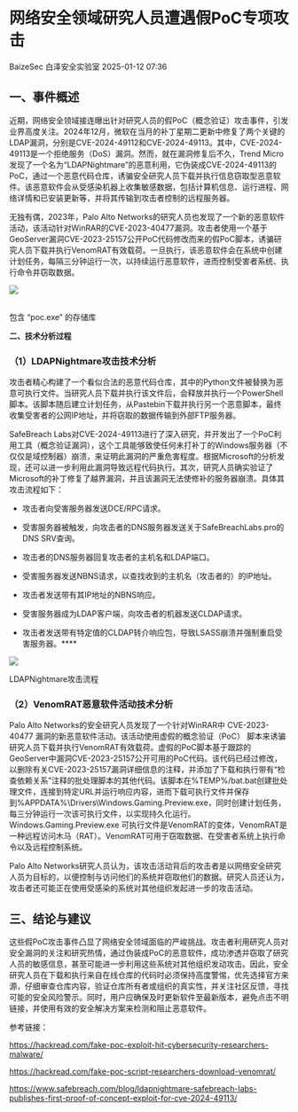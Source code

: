 #  网络安全领域研究人员遭遇假PoC专项攻击   
BaizeSec  白泽安全实验室   2025-01-12 07:36  
  
## 一、事件概述  
  
近期，网络安全领域接连曝出针对研究人员的假PoC（概念验证）攻击事件，引发业界高度关注。2024年12月，微软在当月的补丁星期二更新中修复了两个关键的LDAP漏洞，分别是CVE-2024-49112和CVE-2024-49113。其中，CVE-2024-49113是一个拒绝服务（DoS）漏洞。然而，就在漏洞修复后不久，Trend Micro发现了一个名为“LDAPNightmare”的恶意利用，它伪装成CVE-2024-49113的PoC，通过一个恶意代码仓库，诱骗安全研究人员下载并执行信息窃取型恶意软件。该恶意软件会从受感染机器上收集敏感数据，包括计算机信息、运行进程、网络详情和已安装更新等，并将其传输到攻击者控制的远程服务器。  
  
无独有偶，2023年，Palo Alto Networks的研究人员也发现了一个新的恶意软件活动，该活动针对WinRAR的CVE-2023-40477漏洞。攻击者使用一个基于GeoServer漏洞CVE-2023-25157公开PoC代码修改而来的假PoC脚本，诱骗研究人员下载并执行VenomRAT有效载荷。一旦执行，该恶意软件会在系统中创建计划任务，每隔三分钟运行一次，以持续运行恶意软件，进而控制受害者系统、执行命令并窃取数据。  
  
![](https://mmbiz.qpic.cn/mmbiz_png/NpPydsaAMIOL9lndSXFheyYJd6wljicLkzBAtDc7maOGPzIicNBQYmHTycWb0b8WZibQlFhz06A9WIPsuyAenkscg/640?wx_fmt=png&from=appmsg "")  
  
    
包含 “poc.exe” 的存储库  
  
**二、技术分析过程**  
### （1）LDAPNightmare攻击技术分析  
  
攻击者精心构建了一个看似合法的恶意代码仓库，其中的Python文件被替换为恶意可执行文件。当研究人员下载并执行该文件后，会释放并执行一个PowerShell脚本。该脚本随后建立计划任务，从Pastebin下载并执行另一个恶意脚本，最终收集受害者的公网IP地址，并将窃取的数据传输到外部FTP服务器。  
  
SafeBreach Labs对CVE-2024-49113进行了深入研究，并开发出了一个PoC利用工具（概念验证漏洞），这个工具能够致使任何未打补丁的Windows服务器（不仅仅是域控制器）崩溃，来证明此漏洞的严重危害程度。根据Microsoft的分析发现，还可以进一步利用此漏洞导致远程代码执行。其次，研究人员确实验证了Microsoft的补丁修复了越界漏洞，并且该漏洞无法使修补的服务器崩溃。具体其攻击流程如下：  
- 攻击者向受害服务器发送DCE/RPC请求。  
  
- 受害服务器被触发，向攻击者的DNS服务器发送关于SafeBreachLabs.pro的DNS SRV查询。  
  
- 攻击者的DNS服务器回复攻击者的主机名和LDAP端口。  
  
- 受害服务器发送NBNS请求，以查找收到的主机名（攻击者的）的IP地址。  
  
- 攻击者发送带有其IP地址的NBNS响应。  
  
- 受害服务器成为LDAP客户端，向攻击者的机器发送CLDAP请求。  
  
- 攻击者发送带有特定值的CLDAP转介响应包，导致LSASS崩溃并强制重启受害服务器。****  
  
![](https://mmbiz.qpic.cn/mmbiz_png/NpPydsaAMIOL9lndSXFheyYJd6wljicLkTjnd3MN0gBvwFN2siaayKyfDExSotGXd699b0VR2JQWDQQ5yEny7Pfw/640?wx_fmt=png&from=appmsg "")  
  
LDAPNightmare攻击流程  
### （2）VenomRAT恶意软件活动技术分析  
  
Palo Alto Networks的安全研究人员发现了一个针对WinRAR中 CVE-2023-40477 漏洞的新恶意软件活动。该活动使用虚假的概念验证（PoC） 脚本来诱骗研究人员下载并执行VenomRAT有效载荷。虚假的PoC脚本基于跟踪的GeoServer中漏洞CVE-2023-25157公开可用的PoC代码。该代码已经过修改，以删除有关CVE-2023-25157漏洞详细信息的注释，并添加了下载和执行带有“检查依赖关系”注释的批处理脚本的其他代码。该脚本在%TEMP%/bat.bat创建批处理文件，连接到特定URL并运行响应内容，进而下载可执行文件并保存到%APPDATA%\Drivers\Windows.Gaming.Preview.exe，同时创建计划任务，每三分钟运行一次该可执行文件，以实现持久化运行。Windows.Gaming.Preview.exe 可执行文件是VenomRAT的变体，VenomRAT是一种远程访问木马（RAT）。VenomRAT可用于窃取数据、在受害者系统上执行命令以及远程控制系统。  
  
Palo Alto Networks研究人员认为，该攻击活动背后的攻击者是以网络安全研究人员为目标的，以便控制与访问他们的系统并窃取他们的数据。研究人员还认为，攻击者还可能正在使用受感染的系统对其他组织发起进一步的攻击活动。  
## 三、结论与建议  
  
这些假PoC攻击事件凸显了网络安全领域面临的严峻挑战。攻击者利用研究人员对安全漏洞的关注和研究热情，通过伪装成PoC的恶意软件，成功渗透并窃取了研究人员的敏感信息，甚至可能进一步利用这些系统对其他组织发动攻击。因此，安全研究人员在下载和执行来自在线仓库的代码时必须保持高度警惕，优先选择官方来源，仔细审查仓库内容，验证仓库所有者或组织的真实性，并关注社区反馈，寻找可能的安全风险警示。同时，用户应确保及时更新软件至最新版本，避免点击不明链接，并使用有效的安全解决方案来检测和阻止恶意软件。  
  
参考链接：  
  
https://hackread.com/fake-poc-exploit-hit-cybersecurity-researchers-malware/  
  
https://hackread.com/fake-poc-script-researchers-download-venomrat/  
  
https://www.safebreach.com/blog/ldapnightmare-safebreach-labs-publishes-first-proof-of-concept-exploit-for-cve-2024-49113/  
  
  
  
  
  
  
  
  
  
  
